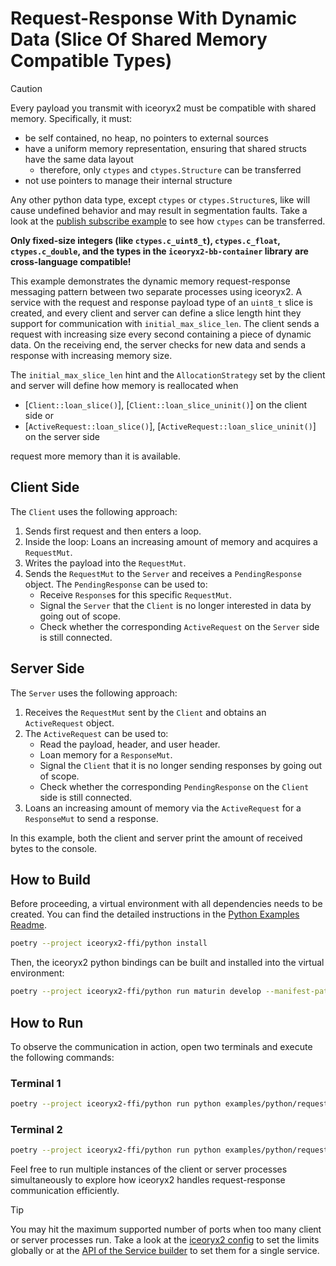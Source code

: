 # Request-Response With Dynamic Data (Slice Of Shared Memory Compatible Types)

> [!CAUTION]
> Every payload you transmit with iceoryx2 must be compatible with shared
> memory. Specifically, it must:
>
> * be self contained, no heap, no pointers to external sources
> * have a uniform memory representation, ensuring that shared structs have the
>     same data layout
>     * therefore, only `ctypes` and `ctypes.Structure` can be transferred
> * not use pointers to manage their internal structure
>
> Any other python data type, except `ctypes` or `ctypes.Structure`s, like will
> cause undefined behavior and may result in segmentation faults. Take a look
> at the [publish subscribe example](../publish_subscribe) to see how `ctypes`
> can be transferred.
>
> **Only fixed-size integers (like `ctypes.c_uint8_t`), `ctypes.c_float`,**
> **`ctypes.c_double`, and the types in the `iceoryx2-bb-container` library**
> **are cross-language compatible!**

This example demonstrates the dynamic memory request-response messaging pattern
between two separate processes using iceoryx2. A service with the request and
response payload type of an `uint8_t` slice is created, and every client and server
can define a slice length hint they support for communication with
`initial_max_slice_len`. The client sends a request with
increasing size every second containing a piece of dynamic data. On the
receiving end, the server checks for new data and sends a response with
increasing memory size.

The `initial_max_slice_len` hint and the `AllocationStrategy` set by the
client and server will define how memory is reallocated when

* [`Client::loan_slice()`], [`Client::loan_slice_uninit()`] on the client
  side or
* [`ActiveRequest::loan_slice()`], [`ActiveRequest::loan_slice_uninit()`] on
  the server side

request more memory than it is available.

## Client Side

The `Client` uses the following approach:

1. Sends first request and then enters a loop.
2. Inside the loop: Loans an increasing amount of memory and acquires a
  `RequestMut`.
3. Writes the payload into the `RequestMut`.
4. Sends the `RequestMut` to the `Server` and receives a `PendingResponse`
   object. The `PendingResponse` can be used to:
   * Receive `Response`s for this specific `RequestMut`.
   * Signal the `Server` that the `Client` is no longer interested in data by
     going out of scope.
   * Check whether the corresponding `ActiveRequest` on the `Server` side is
     still connected.

## Server Side

The `Server` uses the following approach:

1. Receives the `RequestMut` sent by the `Client` and obtains an
   `ActiveRequest` object.
2. The `ActiveRequest` can be used to:
   * Read the payload, header, and user header.
   * Loan memory for a `ResponseMut`.
   * Signal the `Client` that it is no longer sending responses by going out
     of scope.
   * Check whether the corresponding `PendingResponse` on the `Client` side
     is still connected.
3. Loans an increasing amount of memory via the `ActiveRequest` for a
  `ResponseMut` to send a response.

In this example, both the client and server print the amount of received bytes
to the console.

## How to Build

Before proceeding, a virtual environment with all dependencies needs to be
created. You can find the detailed instructions in the
[Python Examples Readme](../README.md).

```sh
poetry --project iceoryx2-ffi/python install
```

Then, the iceoryx2 python bindings can be built and installed into the virtual
environment:

```sh
poetry --project iceoryx2-ffi/python run maturin develop --manifest-path iceoryx2-ffi/python/Cargo.toml --target-dir target/ff/python
```

## How to Run

To observe the communication in action, open two terminals and execute the
following commands:

### Terminal 1

```sh
poetry --project iceoryx2-ffi/python run python examples/python/request_response_dynamic_data/server.py
```

### Terminal 2

```sh
poetry --project iceoryx2-ffi/python run python examples/python/request_response_dynamic_data/client.py
```

Feel free to run multiple instances of the client or server processes
simultaneously to explore how iceoryx2 handles request-response communication
efficiently.

> [!TIP]
> You may hit the maximum supported number of ports when too many client or
> server processes run. Take a look at the
> [iceoryx2 config](../../../config) to set the limits globally or at the
> [API of the Service builder](https://docs.rs/iceoryx2/latest/iceoryx2/service/index.html)
> to set them for a single service.
